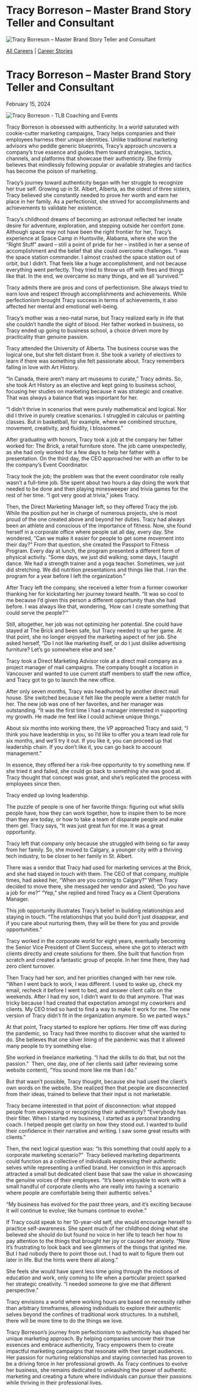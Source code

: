 # Tracy Borreson – Master Brand Story Teller and Consultant

![Tracy Borreson – Master Brand Story Teller and Consultant](https://madamambition.com/wp-content/uploads/2024/02/66-1-scaled.jpg)

[All Careers](https://madamambition.com/category/career-stories/all-careers/) | [Career Stories](https://madamambition.com/category/career-stories/)

Tracy Borreson – Master Brand Story Teller and Consultant
=========================================================

February 15, 2024

![Tracy Borreson - TLB Coaching and Events](https://madamambition.com/wp-content/uploads/2024/02/66-1-scaled.jpg "Tracy Borreson - TLB Coaching and Events")

Tracy Borreson is obsessed with authenticity. In a world saturated with cookie-cutter marketing campaigns, Tracy helps companies and their employees harness their unique identities. Unlike traditional marketing advisors who peddle generic blueprints, Tracy’s approach uncovers a company’s true essence and guides them toward strategies, tactics, channels, and platforms that showcase their authenticity. She firmly believes that mindlessly following popular or available strategies and tactics has become the poison of marketing.

Tracy’s journey toward authenticity began with her struggle to recognize her true self. Growing up in St. Albert, Alberta, as the oldest of three sisters, Tracy believed she constantly needed to prove her worth and earn her place in her family. As a perfectionist, she strived for accomplishments and achievements to validate her existence.

Tracy’s childhood dreams of becoming an astronaut reflected her innate desire for adventure, exploration, and stepping outside her comfort zone. Although space may not have been the right frontier for her, Tracy’s experience at Space Camp in Huntsville, Alabama, where she won the “Right Stuff” award – still a point of pride for her – instilled in her a sense of accomplishment and the belief that she could overcome challenges. “I was the space station commander. I almost crashed the space station out of orbit, but I didn’t. That feels like a huge accomplishment, and not because everything went perfectly. They tried to throw us off with fires and things like that. In the end, we overcame so many things, and we all ‘survived.'”

Tracy admits there are pros and cons of perfectionism. She always tried to earn love and respect through accomplishments and achievements. While perfectionism brought Tracy success in terms of achievements, it also affected her mental and emotional well-being.

Tracy’s mother was a neo-natal nurse, but Tracy realized early in life that she couldn’t handle the sight of blood. Her father worked in business, so Tracy ended up going to business school, a choice driven more by practicality than genuine passion.

Tracy attended the University of Alberta. The business course was the logical one, but she felt distant from it. She took a variety of electives to learn if there was something she felt passionate about. Tracy remembers falling in love with Art History.

“In Canada, there aren’t many art museums to curate,” Tracy admits. So, she took Art History as an elective and kept going to business school, focusing her studies on marketing because it was strategic and creative. That was always a balance that was important for her.

“I didn’t thrive in scenarios that were purely mathematical and logical. Nor did I thrive in purely creative scenarios. I struggled in calculus or painting classes. But in basketball, for example, where we combined structure, movement, creativity, and fluidity, I blossomed.”

After graduating with honors, Tracy took a job at the company her father worked for: The Brick, a retail furniture store. The job came unexpectedly, as she had only worked for a few days to help her father with a presentation. On the third day, the CEO approached her with an offer to be the company’s Event Coordinator.

Tracy took the job; the problem was that the event coordinator role really wasn’t a full-time job. She spent about two hours a day doing the work that needed to be done and then playing minesweeper and trivia games for the rest of her time. “I got very good at trivia,” jokes Tracy.

Then, the Direct Marketing Manager left, so they offered Tracy the job. While the position put her in charge of numerous projects, she is most proud of the one created above and beyond her duties. Tracy had always been an athlete and conscious of the importance of fitness. Now, she found herself in a corporate office where people sat all day, every day. She wondered, “Can we make it easier for people to get some movement into their day?” From that question, she created the Passport to Fitness Program. Every day at lunch, the program presented a different form of physical activity. “Some days, we just did walking; some days, I taught dance. We had a strength trainer and a yoga teacher. Sometimes, we just did stretching. We did nutrition presentations and things like that. I ran the program for a year before I left the organization.”

After Tracy left the company, she received a letter from a former coworker thanking her for kickstarting her journey toward health. “It was so cool to me because I’d given this person a different opportunity than she had before. I was always like that, wondering, ‘How can I create something that could serve the people?’”

Still, altogether, her job was not optimizing her potential. She could have stayed at The Brick and been safe, but Tracy needed to up her game. At that point, she no longer enjoyed the marketing aspect of her job. She asked herself, “Do I not like marketing itself, or do I just dislike advertising furniture? Let’s go somewhere else and see.”

Tracy took a Direct Marketing Advisor role at a direct mail company as a project manager of mail campaigns. The company bought a location in Vancouver and wanted to use current staff members to staff the new office, and Tracy got to go to launch the new office.

After only seven months, Tracy was headhunted by another direct mail house. She switched because it felt like the people were a better match for her. The new job was one of her favorites, and her manager was outstanding. “It was the first time I had a manager interested in supporting my growth. He made me feel like I could achieve unique things.”

About six months into working there, the VP approached Tracy and said, “I think you have leadership in you, so I’d like to offer you a team lead role for six months, and we’ll try it out. If you like it, you can proceed up that leadership chain. If you don’t like it, you can go back to account management.”

In essence, they offered her a risk-free opportunity to try something new. If she tried it and failed, she could go back to something she was good at. Tracy thought that concept was great, and she’s replicated the process with employees since then.

Tracy ended up loving leadership.

The puzzle of people is one of her favorite things: figuring out what skills people have, how they can work together, how to inspire them to be more than they are today, or how to take a team of disparate people and make them gel. Tracy says, “It was just great fun for me. It was a great opportunity.

Tracy left that company only because she struggled with being so far away from her family. So, she moved to Calgary, a younger city with a thriving tech industry, to be closer to her family in St. Albert.

There was a vendor that Tracy had used for marketing services at the Brick, and she had stayed in touch with them. The CEO of that company, multiple times, had asked her, “When are you coming to Calgary?” When Tracy decided to move there, she messaged her vendor and asked, “Do you have a job for me?” “Yep,” she replied and hired Tracy as a Client Operations Manager.

This job opportunity illustrates Tracy’s belief in building relationships and staying in touch. “The relationships that you build don’t just disappear, and if you care about nurturing them, they will be there for you and provide opportunities.”

Tracy worked in the corporate world for eight years, eventually becoming the Senior Vice President of Client Success, where she got to interact with clients directly and create solutions for them. She built that function from scratch and created a fantastic group of people. In her time there, they had zero client turnover.

Then Tracy had her son, and her priorities changed with her new role. “When I went back to work, I was different. I used to wake up, check my email, recheck it before I went to bed, and answer client calls on the weekends. After I had my son, I didn’t want to do that anymore. That was tricky because I had created that expectation amongst my coworkers and clients. My CEO tried so hard to find a way to make it work for me. The new version of Tracy didn’t fit in the organization anymore. So we parted ways.”

At that point, Tracy started to explore her options. Her time off was during the pandemic, so Tracy had three months to discover what she wanted to do. She believes that one silver lining of the pandemic was that it allowed many people to try something else.

She worked in freelance marketing. “I had the skills to do that, but not the passion.”  Then, one day, one of her clients said (after reviewing some website content), “You sound more like me than I do.”

But that wasn’t possible, Tracy thought, because she had used the client’s own words on the website. She realized then that people are disconnected from their ideas, trained to believe that their input is not marketable.

Tracy became interested in that point of disconnection: what stopped people from expressing or recognizing their authenticity? “Everybody has their filter. When I started my business, I started as a personal branding coach. I helped people get clarity on how they stood out. I wanted to build their confidence in their narrative and writing. I saw some great results with clients.”

Then, the next logical question was: “Is this something that could apply to a corporate marketing scenario?”  Tracy believed marketing departments could function as a collective of individuals expressing their authentic selves while representing a unified brand. Her conviction in this approach attracted a small but dedicated client base that saw the value in showcasing the genuine voices of their employees. “It’s been enjoyable to work with a small handful of corporate clients who are really into having a scenario where people are comfortable being their authentic selves.”

“My business has evolved for the past three years, and it’s exciting because it will continue to evolve; like humans continue to evolve.”

If Tracy could speak to her 10-year-old self, she would encourage herself to practice self-awareness. She spent much of her childhood doing what she believed she should do but found no voice in her life to teach her how to pay attention to the things that brought her joy or caused her anxiety. “Now it’s frustrating to look back and see glimmers of the things that ignited me. But I had nobody there to point those out. I had to wait to figure them out later in life. But the hints were there all along.”

She feels she would have spent less time going through the motions of education and work, only coming to life when a particular project sparked her strategic creativity. “I needed someone to give me that different perspective.”

Tracy envisions a world where working hours are based on necessity rather than arbitrary timeframes, allowing individuals to explore their authentic selves beyond the confines of traditional work structures. In a nutshell, there will be more time to do the things we love.

Tracy Borreson’s journey from perfectionism to authenticity has shaped her unique marketing approach. By helping companies uncover their true essences and embrace authenticity, Tracy empowers them to create impactful marketing campaigns that resonate with their target audiences. Her passion for nurturing relationships and staying connected has proven to be a driving force in her professional growth. As Tracy continues to evolve her business, she remains dedicated to unleashing the power of authentic marketing and creating a future where individuals can pursue their passions while thriving in their professional lives.